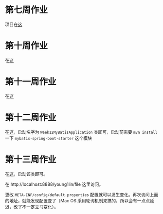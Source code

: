 # 第七周作业

项目在[这](oauth2/oauth2-simple)

# 第十周作业

在[这](projects/stage-0/user-platform/based-spring-mybatis)

# 第十一周作业

在[这](projects/stage-0/user-platform/consistent-hash)

# 第十二周作业

在[这](projects/stage-0/user-platform/based-spring-mybatis)，启动名字为 `Week12MyBatisApplication` 类即可，启动前需要 `mvn install` 一下 `mybatis-spring-boot-starter` 这个模块

# 第十三周作业

在[这](spring-cloud/spring-cloud-config-server/src/main/java/me/young1lin/spring/cloud/server/config/ConfigServerApplication.java)，启动该类即可。

在 http://localhost:8888/young1lin/file 这里访问。

更改 `META-INF/config/default.properties` 配置就可以发生变化。再次访问上面的地址，就能发现配置变了（Mac OS 采用轮询机制来搞的，所以会有一点点延迟，改了不一定立马变化）。
